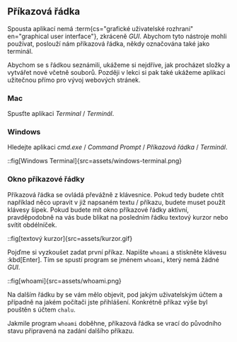 ## Příkazová řádka

Spousta aplikací nemá :term{cs="grafické uživatelské rozhrani" en="graphical user interface"}, zkráceně _GUI_. Abychom tyto nástroje mohli používat, poslouží nám příkazová řádka, někdy označována také jako terminál.

Abychom se s řádkou seznámili, ukážeme si nejdříve, jak procházet složky a vytvářet nové včetně souborů. Později v lekci si pak také ukážeme aplikaci užitečnou přímo pro vývoj webových stránek.

### Mac

Spusťte aplikaci _Terminal_ / _Terminál_.

### Windows

Hledejte aplikaci _cmd.exe_ / _Command Prompt_ / _Příkazová řádka_ / _Terminál_.

::fig[Windows Terminal]{src=assets/windows-terminal.png}

### Okno příkazové řádky

Příkazová řádka se ovládá převážně z klávesnice. Pokud tedy budete chtít například něco upravit v již napsaném textu / příkazu, budete muset použít klávesy šipek. Pokud budete mít okno příkazové řádky aktivní, pravděpodobně na vás bude blikat na posledním řádku textový kurzor nebo svítit obdélníček.

::fig[textový kurzor]{src=assets/kurzor.gif}

Pojďme si vyzkoušet zadat první příkaz. Napište `whoami` a stiskněte klávesu :kbd[Enter]. Tím se spustí program se jménem `whoami`, který nemá žádné _GUI_.

::fig[whoami]{src=assets/whoami.png}

Na dalším řádku by se vám mělo objevit, pod jakým uživatelským účtem a případně na jakém počítači jste přihlášení. Konkrétně příkaz výše byl pouštěn s účtem `chalu`.

Jakmile program `whoami` doběhne, příkazová řádka se vrací do původního stavu připravená na zadání dalšího příkazu.
